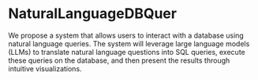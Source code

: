 # NaturalLanguageDBQuer
We propose a system that allows users to interact with a database using natural language queries. The system will leverage large language models (LLMs) to translate natural language questions into SQL queries, execute these queries on the database, and then present the results through intuitive visualizations. 
